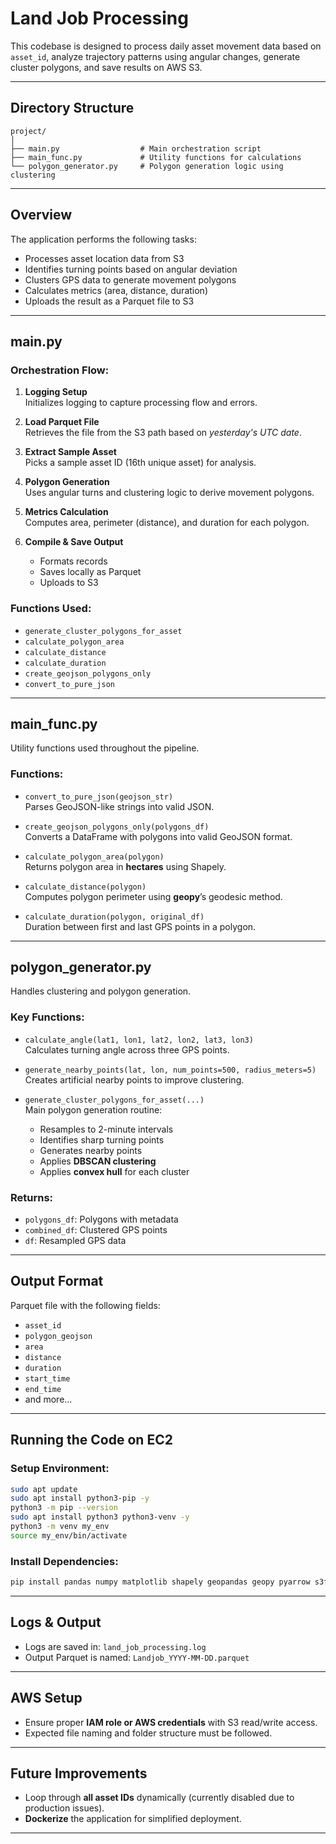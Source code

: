# Land Job Processing

This codebase is designed to process daily asset movement data based on `asset_id`, analyze trajectory patterns using angular changes, generate cluster polygons, and save results on AWS S3.

---

## Directory Structure

```
project/
│
├── main.py                  # Main orchestration script
├── main_func.py             # Utility functions for calculations
└── polygon_generator.py     # Polygon generation logic using clustering
```

---

## Overview

The application performs the following tasks:
- Processes asset location data from S3
- Identifies turning points based on angular deviation
- Clusters GPS data to generate movement polygons
- Calculates metrics (area, distance, duration)
- Uploads the result as a Parquet file to S3

---

## main.py

### Orchestration Flow:

1. **Logging Setup**  
   Initializes logging to capture processing flow and errors.

2. **Load Parquet File**  
   Retrieves the file from the S3 path based on *yesterday's UTC date*.

3. **Extract Sample Asset**  
   Picks a sample asset ID (16th unique asset) for analysis.

4. **Polygon Generation**  
   Uses angular turns and clustering logic to derive movement polygons.

5. **Metrics Calculation**  
   Computes area, perimeter (distance), and duration for each polygon.

6. **Compile & Save Output**  
   - Formats records
   - Saves locally as Parquet
   - Uploads to S3

### Functions Used:

- `generate_cluster_polygons_for_asset`
- `calculate_polygon_area`
- `calculate_distance`
- `calculate_duration`
- `create_geojson_polygons_only`
- `convert_to_pure_json`

---

## main_func.py

Utility functions used throughout the pipeline.

### Functions:

- `convert_to_pure_json(geojson_str)`  
  Parses GeoJSON-like strings into valid JSON.

- `create_geojson_polygons_only(polygons_df)`  
  Converts a DataFrame with polygons into valid GeoJSON format.

- `calculate_polygon_area(polygon)`  
  Returns polygon area in **hectares** using Shapely.

- `calculate_distance(polygon)`  
  Computes polygon perimeter using **geopy**’s geodesic method.

- `calculate_duration(polygon, original_df)`  
  Duration between first and last GPS points in a polygon.

---

## polygon_generator.py

Handles clustering and polygon generation.

### Key Functions:

- `calculate_angle(lat1, lon1, lat2, lon2, lat3, lon3)`  
  Calculates turning angle across three GPS points.

- `generate_nearby_points(lat, lon, num_points=500, radius_meters=5)`  
  Creates artificial nearby points to improve clustering.

- `generate_cluster_polygons_for_asset(...)`  
  Main polygon generation routine:
  - Resamples to 2-minute intervals
  - Identifies sharp turning points
  - Generates nearby points
  - Applies **DBSCAN clustering**
  - Applies **convex hull** for each cluster

### Returns:

- `polygons_df`: Polygons with metadata  
- `combined_df`: Clustered GPS points  
- `df`: Resampled GPS data

---

## Output Format

Parquet file with the following fields:

- `asset_id`
- `polygon_geojson`
- `area`
- `distance`
- `duration`
- `start_time`
- `end_time`
- and more...

---

## Running the Code on EC2

### Setup Environment:

```bash
sudo apt update
sudo apt install python3-pip -y
python3 -m pip --version
sudo apt install python3 python3-venv -y
python3 -m venv my_env
source my_env/bin/activate
```

### Install Dependencies:

```bash
pip install pandas numpy matplotlib shapely geopandas geopy pyarrow s3fs scikit-learn scipy
```

---

## Logs & Output

- Logs are saved in: `land_job_processing.log`  
- Output Parquet is named: `Landjob_YYYY-MM-DD.parquet`

---

## AWS Setup

- Ensure proper **IAM role or AWS credentials** with S3 read/write access.
- Expected file naming and folder structure must be followed.

---

## Future Improvements

- Loop through **all asset IDs** dynamically (currently disabled due to production issues).
- **Dockerize** the application for simplified deployment.

---